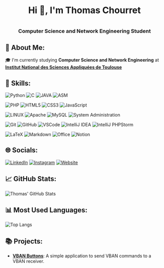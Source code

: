 <h1 align="center">Hi 👋, I'm Thomas Chourret<h1><h3 align="center">Computer Science and Network Engineering Student</h3>

## 📖 About Me:
🎓 I'm currently studying **Computer Science and Network Engineering** at **[Institut National des Sciences Appliquées de Toulouse](https://www.insa-toulouse.fr/)**

## 🚀 Skills:
![Python](https://img.shields.io/badge/python-3670A0?style=for-the-badge&logo=python&logoColor=ffdd54) 
![C](https://img.shields.io/badge/c-%2300599C.svg?style=for-the-badge&logo=c&logoColor=white) 
![JAVA](https://img.shields.io/badge/Java-ED8B00?style=for-the-badge&logo=openjdk&logoColor=white)
![ASM](https://img.shields.io/badge/Assembly-000000?style=for-the-badge&logo=assemblyscript&logoColor=white)

![PHP](https://img.shields.io/badge/php-%23777BB4.svg?style=for-the-badge&logo=php&logoColor=white) 
![HTML5](https://img.shields.io/badge/html5-%23E34F26.svg?style=for-the-badge&logo=html5&logoColor=white)
![CSS3](https://img.shields.io/badge/css3-%231572B6.svg?style=for-the-badge&logo=css3&logoColor=white)
![JavaScript](https://img.shields.io/badge/javascript-%23323330.svg?style=for-the-badge&logo=javascript&logoColor=%23F7DF1E) 

![LINUX](https://img.shields.io/badge/Linux-FCC624?style=for-the-badge&logo=linux&logoColor=black)
![Apache](https://img.shields.io/badge/apache-%23D42029.svg?style=for-the-badge&logo=apache&logoColor=white)
![MySQL](https://img.shields.io/badge/mysql-%2300f.svg?style=for-the-badge&logo=mysql&logoColor=white)
![System Administration](https://img.shields.io/badge/System_Administration-0078D6?style=for-the-badge&logo=windows-terminal&logoColor=white)

![Git](https://img.shields.io/badge/git-%23F05033.svg?style=for-the-badge&logo=git&logoColor=white)
![GitHub](https://img.shields.io/badge/github-%23121011.svg?style=for-the-badge&logo=github&logoColor=white)
![VSCode](https://img.shields.io/badge/Visual_Studio_Code-0078d7?style=for-the-badge&logo=visual-studio-code&logoColor=white)
![IntelliJ IDEA](https://img.shields.io/badge/IntelliJ_IDEA-000000.svg?style=for-the-badge&logo=intellij-idea&logoColor=white)
![IntelliJ PHPStorm](https://img.shields.io/badge/PHPStorm-000000.svg?style=for-the-badge&logo=phpstorm&logoColor=white)

![LaTeX](https://img.shields.io/badge/latex-%23008080.svg?style=for-the-badge&logo=latex&logoColor=white)
![Markdown](https://img.shields.io/badge/markdown-%23000000.svg?style=for-the-badge&logo=markdown&logoColor=white)
![Office](https://img.shields.io/badge/Office-D83B01?style=for-the-badge&logo=microsoft-office&logoColor=white)
![Notion](https://img.shields.io/badge/Notion-000000?style=for-the-badge&logo=notion&logoColor=white)

## 🌐 Socials:
[![LinkedIn](https://img.shields.io/badge/LinkedIn-%230077B5.svg?logo=linkedin&logoColor=white)](https://linkedin.com/in/thomaschourret)
[![Instagram](https://img.shields.io/badge/Instagram-%23E4405F.svg?logo=instagram&logoColor=white)](https://instagram.com/thomaschourret)
[![Website](https://img.shields.io/badge/Website-%2312100E.svg?logo=google-chrome&logoColor=white)](https://thomaschourret.fr)

## 📈 GitHub Stats:
![Thomas' GitHub Stats](https://github-readme-stats.vercel.app/api?username=thomaschourret&show_icons=true&theme=dark)

## 📊 Most Used Languages:
![Top Langs](https://github-readme-stats.vercel.app/api/top-langs/?username=thomaschourret&layout=compact&theme=dark)

## 📚 Projects:
- [**VBAN Buttons**](https://github.com/ThomasChourret/vban_button): A simple application to send VBAN commands to a VBAN receiver.